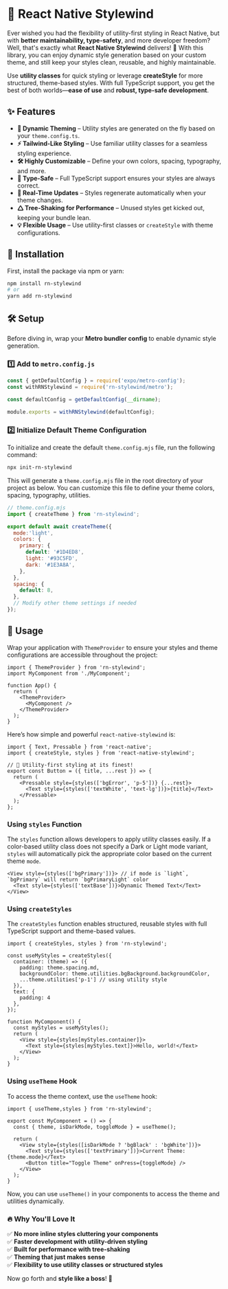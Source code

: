 # 🚀 React Native Stylewind

Ever wished you had the flexibility of utility-first styling in React Native, but with **better maintainability, type-safety**, and more developer freedom? Well, that's exactly what **React Native Stylewind** delivers! 🎉 With this library, you can enjoy dynamic style generation based on your custom theme, and still keep your styles clean, reusable, and highly maintainable.

Use **utility classes** for quick styling or leverage **createStyle** for more structured, theme-based styles. With full TypeScript support, you get the best of both worlds—**ease of use** and **robust, type-safe development**.

## ✨ Features

- **🎨 Dynamic Theming** – Utility styles are generated on the fly based on your `theme.config.ts`.
- **⚡ Tailwind-Like Styling** – Use familiar utility classes for a seamless styling experience.
- **🛠️ Highly Customizable** – Define your own colors, spacing, typography, and more.
- **🔐 Type-Safe** – Full TypeScript support ensures your styles are always correct.
- **🚀 Real-Time Updates** – Styles regenerate automatically when your theme changes.
- **🛆 Tree-Shaking for Performance** – Unused styles get kicked out, keeping your bundle lean.
- **💡 Flexible Usage** – Use utility-first classes or `createStyle` with theme configurations.

## 👥 Installation

First, install the package via npm or yarn:

```bash
npm install rn-stylewind
# or
yarn add rn-stylewind
```

## 🛠️ Setup

Before diving in, wrap your **Metro bundler config** to enable dynamic style generation.

### 1️⃣ Add to `metro.config.js`

```javascript
const { getDefaultConfig } = require('expo/metro-config');
const withRNStylewind = require('rn-stylewind/metro');

const defaultConfig = getDefaultConfig(__dirname);

module.exports = withRNStylewind(defaultConfig);
```

### 2️⃣ Initialize Default Theme Configuration

To initialize and create the default `theme.config.mjs` file, run the following command:

```bash
npx init-rn-stylewind
```

This will generate a `theme.config.mjs` file in the root directory of your project as below. You can customize this file to define your theme colors, spacing, typography, utilities.
```javascript
// theme.config.mjs
import { createTheme } from 'rn-stylewind';

export default await createTheme({
  mode:'light',
  colors: {
    primary: {
      default: '#1D4ED8',
      light: '#93C5FD',
      dark: '#1E3A8A',
    },
  },
  spacing: {
    default: 8,
  },
  // Modify other theme settings if needed
});
```

## 🎯 Usage

Wrap your application with `ThemeProvider` to ensure your styles and theme configurations are accessible throughout the project:

```tsx
import { ThemeProvider } from 'rn-stylewind';
import MyComponent from './MyComponent';

function App() {
  return (
    <ThemeProvider>
      <MyComponent />
    </ThemeProvider>
  );
}
```
Here’s how simple and powerful `react-native-stylewind` is:

```tsx
import { Text, Pressable } from 'react-native';
import { createStyle, styles } from 'react-native-stylewind';

// 🚀 Utility-first styling at its finest!
export const Button = ({ title, ...rest }) => {
  return (
    <Pressable style={styles(['bgError', 'p-5'])} {...rest}>
      <Text style={styles(['textWhite', 'text-lg'])}>{title}</Text>
    </Pressable>
  );
};
```

### Using `styles` Function

The `styles` function allows developers to apply utility classes easily. If a color-based utility class does not specify a Dark or Light mode variant, `styles` will automatically pick the appropriate color based on the current theme `mode`.

```tsx
<View style={styles(['bgPrimary'])}> // if mode is `light`, `bgPrimary` will return `bgPrimaryLight` color
  <Text style={styles(['textBase'])}>Dynamic Themed Text</Text> 
</View>
```

### Using `createStyles`

The `createStyles` function enables structured, reusable styles with full TypeScript support and theme-based values.

```tsx
import { createStyles, styles } from 'rn-stylewind';

const useMyStyles = createStyles({
  container: (theme) => ({
    padding: theme.spacing.md,
    backgroundColor: theme.utilities.bgBackground.backgroundColor,
    ...theme.utilities['p-1'] // using utility style
  }),
  text: {
    padding: 4
  },
});

function MyComponent() {
  const myStyles = useMyStyles();
  return (
    <View style={styles[myStyles.container]}>
      <Text style={styles[myStyles.text]}>Hello, world!</Text>
    </View>
  );
}
```

### Using `useTheme` Hook

To access the theme context, use the `useTheme` hook:

```tsx
import { useTheme,styles } from 'rn-stylewind';

export const MyComponent = () => {
  const { theme, isDarkMode, toggleMode } = useTheme();
  
  return (
    <View style={styles([isDarkMode ? 'bgBlack' : 'bgWhite'])}>
      <Text style={styles(['textPrimary'])}>Current Theme: {theme.mode}</Text>
      <Button title="Toggle Theme" onPress={toggleMode} />
    </View>
  );
}
```

Now, you can use `useTheme()` in your components to access the theme and utilities dynamically.

### 🔥 Why You'll Love It

✅ **No more inline styles cluttering your components**\
✅ **Faster development with utility-driven styling**\
✅ **Built for performance with tree-shaking**\
✅ **Theming that just makes sense**\
✅ **Flexibility to use utility classes or structured styles**

Now go forth and **style like a boss**! 🚀

